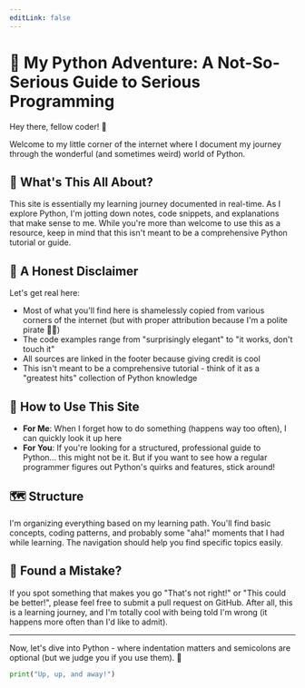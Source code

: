 ```yaml
---
editLink: false
---
```


# 🐍 My Python Adventure: A Not-So-Serious Guide to Serious Programming

Hey there, fellow coder! 👋

Welcome to my little corner of the internet where I document my journey through the wonderful (and sometimes weird) world of Python.

## 🤔 What's This All About?

This site is essentially my learning journey documented in real-time. As I explore Python, I'm jotting down notes, code snippets, and explanations that make sense to me. While you're more than welcome to use this as a resource, keep in mind that this isn't meant to be a comprehensive Python tutorial or guide.

## 📢 A Honest Disclaimer

Let's get real here:

- Most of what you'll find here is shamelessly copied from various corners of the internet (but with proper attribution because I'm a polite pirate 🏴‍☠️)
- The code examples range from "surprisingly elegant" to "it works, don't touch it"
- All sources are linked in the footer because giving credit is cool
- This isn't meant to be a comprehensive tutorial - think of it as a "greatest hits" collection of Python knowledge

## 🎯 How to Use This Site

- **For Me**: When I forget how to do something (happens way too often), I can quickly look it up here
- **For You**: If you're looking for a structured, professional guide to Python... this might not be it. But if you want to see how a regular programmer figures out Python's quirks and features, stick around!

## 🗺️ Structure

I'm organizing everything based on my learning path. You'll find basic concepts, coding patterns, and probably some "aha!" moments that I had while learning. The navigation should help you find specific topics easily.

## 🐛 Found a Mistake?

If you spot something that makes you go "That's not right!" or "This could be better!", please feel free to submit a pull request on GitHub. After all, this is a learning journey, and I'm totally cool with being told I'm wrong (it happens more often than I'd like to admit).

---

Now, let's dive into Python - where indentation matters and semicolons are optional (but we judge you if you use them). 🚀

```python
print("Up, up, and away!")
```
